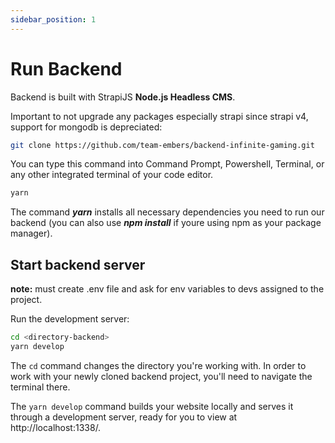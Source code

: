 ```yaml
---
sidebar_position: 1
---
```


# Run Backend

Backend is built with StrapiJS **Node.js Headless CMS**.

Important to not upgrade any packages especially strapi since strapi v4, support for mongodb is depreciated:

```bash
git clone https://github.com/team-embers/backend-infinite-gaming.git
```

You can type this command into Command Prompt, Powershell, Terminal, or any other integrated terminal of your code editor.

```bash
yarn 
```

The command <strong><em>yarn</em></strong> installs all necessary dependencies you need to run our backend (you can also use <strong><em>npm install</em></strong> if youre using npm as your package manager).

## Start backend server

<strong>note:</strong> must create .env file and ask for env variables to devs assigned to the project.

Run the development server:

```bash
cd <directory-backend>
yarn develop
```

The `cd` command changes the directory you're working with. In order to work with your newly cloned backend project, you'll need to navigate the terminal there.

The `yarn develop` command builds your website locally and serves it through a development server, ready for you to view at http://localhost:1338/.
